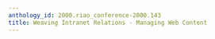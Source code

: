 ```yaml
---
anthology_id: 2000.riao_conference-2000.143
title: Weaving Intranet Relations - Managing Web Content
---
```

